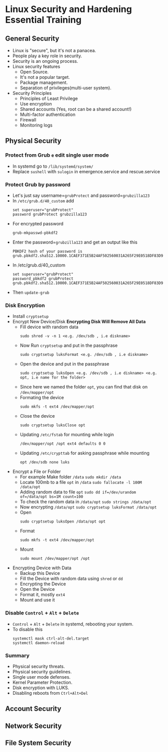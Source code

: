 # Linux Security and Hardening Essential Training

## General Security
* Linux is "secure", but it's not a panacea.
* People play a key role in security.
* Security is an ongoing process.
* Linux security features
	* Open Source.
	* It's not a popular target.
	* Package management.
	* Separation of privileges(multi-user system).
* Security Principles
	* Principles of Least Privilege
	* Use encryption
	* Shared accounts (Yes, root can be a shared account!)
	* Multi-factor authentication
	* Firewall
	* Monitoring logs

## Physical Security

### Protect from Grub `e` edit single user mode
* In systemd go to `/lib/systemd/system/`
* Replace `sushell` with `sulogin` in emergence.service and rescue.service

### Protect Grub by password
* Let's just say username=`grubProtect` and password=`grubzilla123`
* In `/etc/grub.d/40_custom` add
	```
	set superuser="grubProtect"
	password grubProtect grubzilla123
	```
* For encrypted password
	```
	grub-mkpasswd-pbkdf2
	```
* Enter the password=`grubzilla123` and get an output like this
	```
	PBKDF2 hash of your password is grub.pbkdf2.sha512.10000.1CAEF371E5B24AF502560031A265F29E0518DF83D930640253B3D938D8DC40271578C2BDF293AE139C5F54D56DAA5800184603ECC5BDAA75A68EBF7304B1C409.DDA7417797A13B4B52197034066C5A1964C2776864DA507F2A73E62D79692C00D86D63353DD936CDB1517EBB1A2729D4252E237E0A2C89433E2CFE4C8AA4D050
	```
* In /etc/grub.d/40_custom
	```
	set superuser="grubProtect"
	password_pbkdf2 grubProtect grub.pbkdf2.sha512.10000.1CAEF371E5B24AF502560031A265F29E0518DF83D930640253B3D938D8DC40271578C2BDF293AE139C5F54D56DAA5800184603ECC5BDAA75A68EBF7304B1C409.DDA7417797A13B4B52197034066C5A1964C2776864DA507F2A73E62D79692C00D86D63353DD936CDB1517EBB1A2729D4252E237E0A2C89433E2CFE4C8AA4D050
	```
* Then `update-grub`

### Disk Encryption
* Install `cryptsetup`
* Encrypt New Device/Disk
	**Encrypting Disk Will Remove All Data**
	* Fill device with random data
		```  
		sudo shred -v -n 1 <e.g. /dev/sdb , i.e diskname>
		```
	* Now Run `cryptsetup`	and put in the passphrase
		```
		sudo cryptsetup luksFormat <e.g. /dev/sdb , i.e diskname>
		```
	* Open the device and put in the passphrase
		```
		sudo cryptsetup luksOpen <e.g. /dev/sdb , i.e diskname> <e.g. opt, i.e name for the folder>
		```
	* Since here we named the folder `opt`, you can find that disk on `/dev/mapper/opt` 
	* Formating the device 
		```
		sudo mkfs -t ext4 /dev/mapper/opt
		```
	* Close the device
		```
		sudo cryptsetup luksClose opt
		```
	* Updating `/etc/fstab` for mounting while login
		```
		/dev/mapper/opt /opt ext4 defaults 0 0
		```
	* Updating `/etc/crypttab` for asking passphrase while mounting
		```
		opt /dev/sdb none luks
		```
* Encrypt a File or Folder
	* For example Make folder `/data`
		`sudo mkdir /data`
	* Locate 100mb to a file `opt` in `/data`
		`sudo fallocate -l 100M /data/opt`
	* Adding random data to file `opt`
		`sudo dd if=/dev/urandom of=/data/opt bs=1M count=100`
	* To check the random data in `/data/opt`
		`sudo strings /data/opt`
	* Now encrypting `/data/opt`
		`sudo cryptsetup luksFormat /data/opt`
	* Open
		```
		sudo cryptsetup luksOpen /data/opt opt
		```
	* Format	
		```
		sudo mkfs -t ext4 /dev/mapper/opt
		```
	* Mount
		```
		sudo mount /dev/mapper/opt /opt
		```
* Encrypting Device with Data
	* Backup this Device
	* Fill the Device with random data using `shred` or `dd`
	* Encrypting the Device
	* Open the Device
	* Format it, mostly `ext4`
	* Mount and use it

### Disable `Control` + `Alt` + `Delete`
* `Control` + `Alt` + `Delete` in systemd, rebooting your system.
* To disable this
	```
	systemctl mask ctrl-alt-del.target
	systemctl daemon-reload
	```
### Summary
* Physical security threats.
* Physical security guidelines.
* Single user mode defenses.
* Kernel Parameter Protection.
* Disk encryption with LUKS.
* Disabling reboots from `Ctrl+Alt+Del`

## Account Security

## Network Security 

## File System Security 
